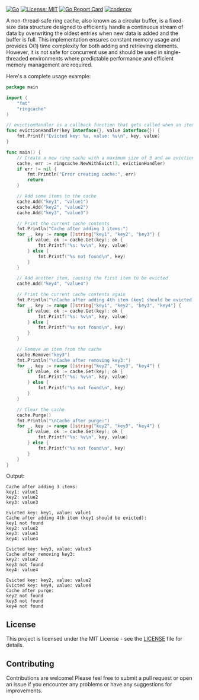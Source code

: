 [![Go](https://github.com/hadv/ringcache/actions/workflows/go.yml/badge.svg)](https://github.com/hadv/ringcache/actions/workflows/go.yml)
[![License: MIT](https://img.shields.io/badge/License-MIT-yellow.svg)](https://opensource.org/licenses/MIT)
[![Go Report Card](https://goreportcard.com/badge/github.com/hadv/ringcache)](https://goreportcard.com/report/github.com/hadv/ringcache)
[![codecov](https://codecov.io/gh/hadv/ringcache/graph/badge.svg?token=0I6U0894IC)](https://codecov.io/gh/hadv/ringcache)

A non-thread-safe ring cache, also known as a circular buffer, is a fixed-size data structure designed to efficiently handle a continuous stream of data by overwriting the oldest entries when new data is added and the buffer is full. This implementation ensures constant memory usage and provides O(1) time complexity for both adding and retrieving elements. However, it is not safe for concurrent use and should be used in single-threaded environments where predictable performance and efficient memory management are required.

Here's a complete usage example:

```go
package main

import (
	"fmt"
	"ringcache"
)

// evictionHandler is a callback function that gets called when an item is evicted from the cache.
func evictionHandler(key interface{}, value interface{}) {
	fmt.Printf("Evicted key: %v, value: %v\n", key, value)
}

func main() {
	// Create a new ring cache with a maximum size of 3 and an eviction callback
	cache, err := ringcache.NewWithEvict(3, evictionHandler)
	if err != nil {
		fmt.Println("Error creating cache:", err)
		return
	}

	// Add some items to the cache
	cache.Add("key1", "value1")
	cache.Add("key2", "value2")
	cache.Add("key3", "value3")

	// Print the current cache contents
	fmt.Println("Cache after adding 3 items:")
	for _, key := range []string{"key1", "key2", "key3"} {
		if value, ok := cache.Get(key); ok {
			fmt.Printf("%s: %v\n", key, value)
		} else {
			fmt.Printf("%s not found\n", key)
		}
	}

	// Add another item, causing the first item to be evicted
	cache.Add("key4", "value4")

	// Print the current cache contents again
	fmt.Println("\nCache after adding 4th item (key1 should be evicted):")
	for _, key := range []string{"key1", "key2", "key3", "key4"} {
		if value, ok := cache.Get(key); ok {
			fmt.Printf("%s: %v\n", key, value)
		} else {
			fmt.Printf("%s not found\n", key)
		}
	}

	// Remove an item from the cache
	cache.Remove("key3")
	fmt.Println("\nCache after removing key3:")
	for _, key := range []string{"key2", "key3", "key4"} {
		if value, ok := cache.Get(key); ok {
			fmt.Printf("%s: %v\n", key, value)
		} else {
			fmt.Printf("%s not found\n", key)
		}
	}

	// Clear the cache
	cache.Purge()
	fmt.Println("\nCache after purge:")
	for _, key := range []string{"key2", "key3", "key4"} {
		if value, ok := cache.Get(key); ok {
			fmt.Printf("%s: %v\n", key, value)
		} else {
			fmt.Printf("%s not found\n", key)
		}
	}
}
```

Output:
```
Cache after adding 3 items:
key1: value1
key2: value2
key3: value3

Evicted key: key1, value: value1
Cache after adding 4th item (key1 should be evicted):
key1 not found
key2: value2
key3: value3
key4: value4

Evicted key: key3, value: value3
Cache after removing key3:
key2: value2
key3 not found
key4: value4

Evicted key: key2, value: value2
Evicted key: key4, value: value4
Cache after purge:
key2 not found
key3 not found
key4 not found
```

License
-------
This project is licensed under the MIT License - see the [LICENSE](LICENSE) file for details.

Contributing
------------
Contributions are welcome! Please feel free to submit a pull request or open an issue if you encounter any problems or have any suggestions for improvements.

